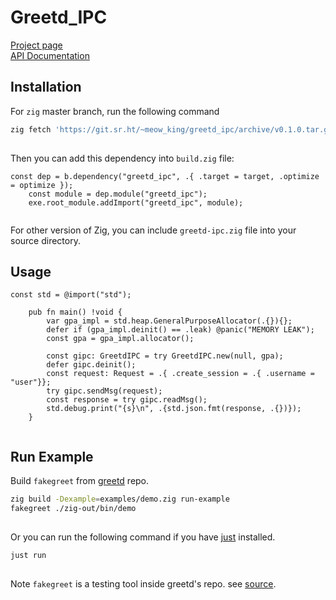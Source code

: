 # Greetd_IPC

[Project page](https://sr.ht/~meow_king/greetd_ipc/)\
[API
Documentation](https://meow_king.srht.site/meow-docs/greetd-ipc/index.html)

## Installation

For `zig` master branch, run the following command

``` bash
zig fetch 'https://git.sr.ht/~meow_king/greetd_ipc/archive/v0.1.0.tar.gz' --save
    
```

Then you can add this dependency into `build.zig` file:

``` zig
const dep = b.dependency("greetd_ipc", .{ .target = target, .optimize = optimize });
    const module = dep.module("greetd_ipc");
    exe.root_module.addImport("greetd_ipc", module);
    
```

For other version of Zig, you can include `greetd-ipc.zig` file into
your source directory.

## Usage

``` zig
const std = @import("std");

    pub fn main() !void {
        var gpa_impl = std.heap.GeneralPurposeAllocator(.{}){};
        defer if (gpa_impl.deinit() == .leak) @panic("MEMORY LEAK");
        const gpa = gpa_impl.allocator();
    
        const gipc: GreetdIPC = try GreetdIPC.new(null, gpa);
        defer gipc.deinit();
        const request: Request = .{ .create_session = .{ .username = "user"}};
        try gipc.sendMsg(request);
        const response = try gipc.readMsg();
        std.debug.print("{s}\n", .{std.json.fmt(response, .{})});
    }
    
```

## Run Example

Build `fakegreet` from [greetd](https://git.sr.ht/~kennylevinsen/greetd)
repo.

``` bash
zig build -Dexample=examples/demo.zig run-example
fakegreet ./zig-out/bin/demo
    
```

Or you can run the following command if you have
[just](https://github.com/casey/just) installed.

``` bash
just run
    
```

Note `fakegreet` is a testing tool inside greetd's repo. see
[source](https://git.sr.ht/~kennylevinsen/greetd/tree/master/item/fakegreet/src/main.rs).
